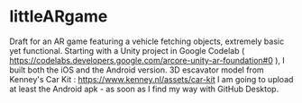 # littleARgame
Draft for an AR game featuring a vehicle fetching objects, extremely basic yet functional.
Starting with a Unity project in Google Codelab ( https://codelabs.developers.google.com/arcore-unity-ar-foundation#0 ), I built both the iOS and the Android version.
3D escavator model from Kenney's Car Kit : https://www.kenney.nl/assets/car-kit
I am going to upload at least the Android apk - as soon as I find my way with GitHub Desktop.
